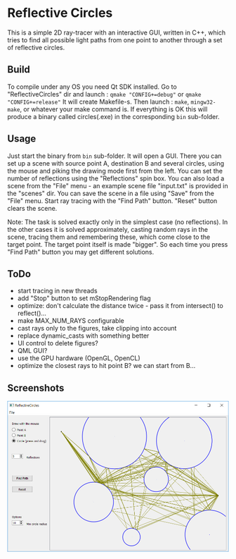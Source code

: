 Reflective Circles
==================

This is a simple 2D ray-tracer with an interactive GUI, written in C++, which
tries to find all possible light paths from one point to another through a set
of reflective circles.


Build
-----
To compile under any OS you need Qt SDK installed. Go to "ReflectiveCircles" dir
and launch :
`qmake "CONFIG+=debug"` or `qmake "CONFIG+=release"`
It will create Makefile-s. Then launch :
`make`, `mingw32-make`, or whatever your make command is.
If everything is OK this will produce a binary called circles(.exe) in the
corresponding `bin` sub-folder.


Usage
-----
Just start the binary from `bin` sub-folder. It will open a GUI. There you
can set up a scene with source point A, destination B and several circles,
using the mouse and piking the drawing mode first from the left.
You can set the number of reflections using the "Reflections" spin box.
You can also load a scene from the "File" menu - an example scene file
"input.txt" is provided in the "scenes" dir. You can save the scene in a file
using "Save" from the "File" menu. Start ray tracing with the "Find Path"
button. "Reset" button clears the scene.

Note: The task is solved exactly only in the simplest case (no reflections). In
the other cases it is solved approximately, casting random rays in the scene,
tracing them and remembering these, which come close to the target point. The
target point itself is made "bigger". So each time you press "Find Path" button
you may get different solutions.


ToDo
----
- start tracing in new threads
- add "Stop" button to set mStopRendering flag
- optimize: don't calculate the distance twice - pass it from intersect() to reflect()...
- make MAX_NUM_RAYS configurable
- cast rays only to the figures, take clipping into account
- replace dynamic_casts with something better
- UI control to delete figures?
- QML GUI?
- use the GPU hardware (OpenGL, OpenCL)
- optimize the closest rays to hit point B? we can start from B...


Screenshots
-----------

![screenshot](https://github.com/akirov/ReflectiveCircles/raw/master/screenshot1.jpg)
